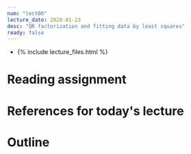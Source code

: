 ```yaml
---
num: "lect06"
lecture_date: 2020-01-23
desc: "QR factorization and fitting data by least squares"
ready: false
---
```


* {% include lecture_files.html %}


# Reading assignment


# References for today's lecture


# Outline


